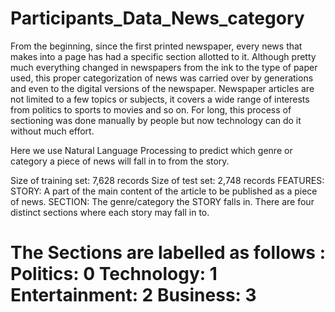 # Participants_Data_News_category
From the beginning, since the first printed newspaper, every news that makes into a page has had a specific section allotted to it. Although pretty much everything changed in newspapers from the ink to the type of paper used, this proper categorization of news was carried over by generations and even to the digital versions of the newspaper. Newspaper articles are not limited to a few topics or subjects, it covers a wide range of interests from politics to sports to movies and so on. For long, this process of sectioning was done manually by people but now technology can do it without much effort. 

Here we use Natural Language Processing to predict which genre or category a piece of news will fall in to from the story. 

Size of training set: 7,628 records Size of test set: 2,748 records FEATURES: STORY:  A part of the main content of the article to be published as a piece of news. SECTION: The genre/category the STORY falls in. There are four distinct sections where each story may fall in to. 

# The Sections are labelled as follows : Politics: 0 Technology: 1 Entertainment: 2 Business: 3
